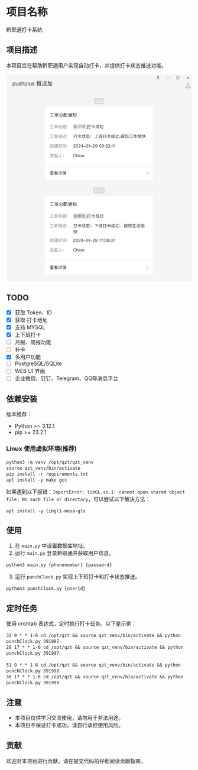 # 项目名称

黔职通打卡系统

## 项目描述

本项目旨在帮助黔职通用户实现自动打卡，并提供打卡状态推送功能。

![push](images/pushplush.png)

## TODO

- [X] 获取 Token、ID
- [X] 获取 打卡地址
- [X] 支持 MYSQL
- [X] 上下班打卡
- [ ] 月报、周报功能
- [ ] 补卡
- [X] 多用户功能
- [ ] PostgreSQL/SQLite
- [ ] WEB UI 界面
- [ ] 企业微信、钉钉、Telegram、QQ等消息平台

## 依赖安装

版本推荐：
- Python >= 3.12.1
- pip >= 23.2.1

### Linux 使用虚拟环境(推荐)
```
python3 -m venv /opt/qzt/qzt_venv
source qzt_venv/bin/activate
pip install -r requirements.txt
apt install -y make gcc
```

如果遇到以下报错：`ImportError: libGL.so.1: cannot open shared object file: No such file or directory`，可以尝试以下解决方法：
```
apt install -y libgl1-mesa-glx
```

## 使用

1. 在 `main.py` 中设置数据库地址。
2. 运行 `main.py` 登录黔职通并获取用户信息。
```
python3 main.py {phonenumber} {password}
```
3. 运行 `punchClock.py` 实现上下班打卡和打卡状态推送。
```
python3 punchClock.py {userId}
```

## 定时任务
使用 crontab 表达式，定时执行打卡任务。以下是示例：
```
32 9 * * 1-6 cd /opt/qzt && source qzt_venv/bin/activate && python punchClock.py 391997
28 17 * * 1-6 cd /opt/qzt && source qzt_venv/bin/activate && python punchClock.py 391997

51 9 * * 1-6 cd /opt/qzt && source qzt_venv/bin/activate && python punchClock.py 391998
36 17 * * 1-6 cd /opt/qzt && source qzt_venv/bin/activate && python punchClock.py 391998
```

## 注意

- 本项目仅供学习交流使用，请勿用于非法用途。
- 本项目不保证打卡成功，请自行承担使用风险。

## 贡献

欢迎对本项目进行贡献。请在提交代码前仔细阅读贡献指南。